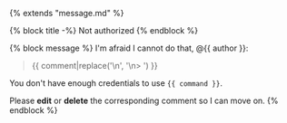 {% extends "message.md" %}

{% block title -%}
Not authorized
{% endblock %}

{% block message %}
I'm afraid I cannot do that, @{{ author }}:

> {{ comment|replace('\n', '\n> ') }}

You don't have enough credentials to use `{{ command }}`.

Please **edit** or **delete** the corresponding comment so I can move on.
{% endblock %}
